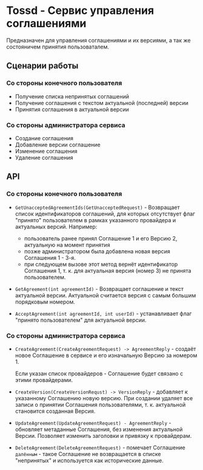 # Tossd - Cервис управления соглашениями

Предназначен для управления соглашениями и их версиями, а так же состояничем принятия пользоваталем.


## Сценарии работы

### Со стороны конечного пользователя

- Получение списка непринятых соглашений
- Получение соглашения с текстом актуальной (последней) версии
- Принятия соглашения в актуальной версии

### Со стороны администратора сервиса

- Создание соглашения
- Добавление версии соглашение
- Изменение соглашения
- Удаление соглашения

## API

### Со стороны конечного пользователя

- `GetUnacceptedAgreementIds(GetUnacceptedRequest)` - Возвращает список идентификаторов соглашений, 
для которых отсутствует флаг "принято" пользователем в рамках указанного провайдера и актуальных версий.
Например: 
  - пользователь ранее принял Соглашение 1 и его Версию 2, актуальную на момент принятия
  - позже администратором была добавлена новая версия Соглашения 1 - 3-я.
  - при следующем вызове этот метод вернёт идентификатор Соглашения 1, т. к. для актуальная версия (номер 3) не принята пользователем.

- `GetAgreement(int agreementId)` - Возвращает соглашение и текст актуальной версии. Актуальной считается версия 
с самым большим порядковым номером.

- `AcceptAgreement(int agreementId, int userId)` - устанавливает флаг "принято пользователем" для актуальной версии.

### Со стороны администратора сервиса

- `CreateAgreement(CreateAgreementRequest) -> AgreementReply` - создаёт новое Соглашение в сервисе и его изначальную Версию за номером 1.

  Если указан список провайдеров - Соглашение будет связано с этими провайдерами.
  
- `CreateVersion(CreateVersionRequst) -> VersionReply` - добавляет к указанному Соглашению новую версию. 
При создании удаляет все записи о принятии Соглашения пользователями, т. к. актуальной становится созданная Версия.

- `UpdateAgreement(UpdateAgreementRequest) - AgreementReply` - обновляет метаданные Соглашения, 
без изменения актуальной Версии. Позволяет изменить заголовки и привязку к провайдерам.

- `DeleteAgreement(DeleteAgreementRequest)` - помечает Соглашение `далённым` - такое Соглашение
не возвращается в списке "непринятых" и используется как исторические данные.

